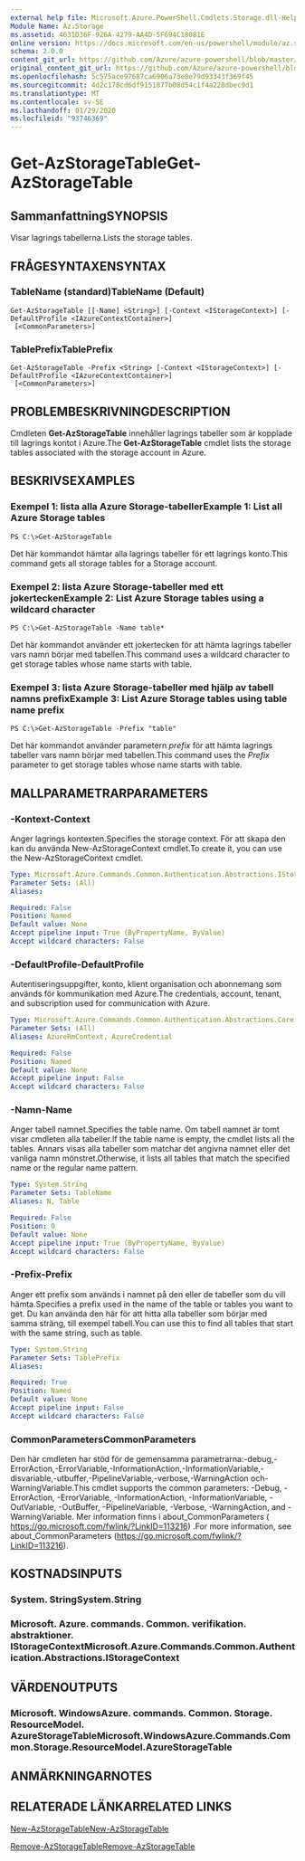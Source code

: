 ```yaml
---
external help file: Microsoft.Azure.PowerShell.Cmdlets.Storage.dll-Help.xml
Module Name: Az.Storage
ms.assetid: 4631D36F-926A-4279-AA4D-5F694C18081E
online version: https://docs.microsoft.com/en-us/powershell/module/az.storage/get-azstoragetable
schema: 2.0.0
content_git_url: https://github.com/Azure/azure-powershell/blob/master/src/Storage/Storage.Management/help/Get-AzStorageTable.md
original_content_git_url: https://github.com/Azure/azure-powershell/blob/master/src/Storage/Storage.Management/help/Get-AzStorageTable.md
ms.openlocfilehash: 5c575ace97687ca6906a73e8e79d93343f369f45
ms.sourcegitcommit: 4d2c178cd6df9151877b08d54c1f4a228dbec9d1
ms.translationtype: MT
ms.contentlocale: sv-SE
ms.lasthandoff: 01/29/2020
ms.locfileid: "93746369"
---
```

# <span data-ttu-id="04a79-101">Get-AzStorageTable</span><span class="sxs-lookup"><span data-stu-id="04a79-101">Get-AzStorageTable</span></span>

## <span data-ttu-id="04a79-102">Sammanfattning</span><span class="sxs-lookup"><span data-stu-id="04a79-102">SYNOPSIS</span></span>
<span data-ttu-id="04a79-103">Visar lagrings tabellerna.</span><span class="sxs-lookup"><span data-stu-id="04a79-103">Lists the storage tables.</span></span>

## <span data-ttu-id="04a79-104">FRÅGESYNTAXEN</span><span class="sxs-lookup"><span data-stu-id="04a79-104">SYNTAX</span></span>

### <span data-ttu-id="04a79-105">TableName (standard)</span><span class="sxs-lookup"><span data-stu-id="04a79-105">TableName (Default)</span></span>
```
Get-AzStorageTable [[-Name] <String>] [-Context <IStorageContext>] [-DefaultProfile <IAzureContextContainer>]
 [<CommonParameters>]
```

### <span data-ttu-id="04a79-106">TablePrefix</span><span class="sxs-lookup"><span data-stu-id="04a79-106">TablePrefix</span></span>
```
Get-AzStorageTable -Prefix <String> [-Context <IStorageContext>] [-DefaultProfile <IAzureContextContainer>]
 [<CommonParameters>]
```

## <span data-ttu-id="04a79-107">PROBLEMBESKRIVNING</span><span class="sxs-lookup"><span data-stu-id="04a79-107">DESCRIPTION</span></span>
<span data-ttu-id="04a79-108">Cmdleten **Get-AzStorageTable** innehåller lagrings tabeller som är kopplade till lagrings kontot i Azure.</span><span class="sxs-lookup"><span data-stu-id="04a79-108">The **Get-AzStorageTable** cmdlet lists the storage tables associated with the storage account in Azure.</span></span>

## <span data-ttu-id="04a79-109">BESKRIVS</span><span class="sxs-lookup"><span data-stu-id="04a79-109">EXAMPLES</span></span>

### <span data-ttu-id="04a79-110">Exempel 1: lista alla Azure Storage-tabeller</span><span class="sxs-lookup"><span data-stu-id="04a79-110">Example 1: List all Azure Storage tables</span></span>
```
PS C:\>Get-AzStorageTable
```

<span data-ttu-id="04a79-111">Det här kommandot hämtar alla lagrings tabeller för ett lagrings konto.</span><span class="sxs-lookup"><span data-stu-id="04a79-111">This command gets all storage tables for a Storage account.</span></span>

### <span data-ttu-id="04a79-112">Exempel 2: lista Azure Storage-tabeller med ett jokertecken</span><span class="sxs-lookup"><span data-stu-id="04a79-112">Example 2: List Azure Storage tables using a wildcard character</span></span>
```
PS C:\>Get-AzStorageTable -Name table*
```

<span data-ttu-id="04a79-113">Det här kommandot använder ett jokertecken för att hämta lagrings tabeller vars namn börjar med tabellen.</span><span class="sxs-lookup"><span data-stu-id="04a79-113">This command uses a wildcard character to get storage tables whose name starts with table.</span></span>

### <span data-ttu-id="04a79-114">Exempel 3: lista Azure Storage-tabeller med hjälp av tabell namns prefix</span><span class="sxs-lookup"><span data-stu-id="04a79-114">Example 3: List Azure Storage tables using table name prefix</span></span>
```
PS C:\>Get-AzStorageTable -Prefix "table"
```

<span data-ttu-id="04a79-115">Det här kommandot använder parametern *prefix* för att hämta lagrings tabeller vars namn börjar med tabellen.</span><span class="sxs-lookup"><span data-stu-id="04a79-115">This command uses the *Prefix* parameter to get storage tables whose name starts with table.</span></span>

## <span data-ttu-id="04a79-116">MALLPARAMETRAR</span><span class="sxs-lookup"><span data-stu-id="04a79-116">PARAMETERS</span></span>

### <span data-ttu-id="04a79-117">-Kontext</span><span class="sxs-lookup"><span data-stu-id="04a79-117">-Context</span></span>
<span data-ttu-id="04a79-118">Anger lagrings kontexten.</span><span class="sxs-lookup"><span data-stu-id="04a79-118">Specifies the storage context.</span></span>
<span data-ttu-id="04a79-119">För att skapa den kan du använda New-AzStorageContext cmdlet.</span><span class="sxs-lookup"><span data-stu-id="04a79-119">To create it, you can use the New-AzStorageContext cmdlet.</span></span>

```yaml
Type: Microsoft.Azure.Commands.Common.Authentication.Abstractions.IStorageContext
Parameter Sets: (All)
Aliases:

Required: False
Position: Named
Default value: None
Accept pipeline input: True (ByPropertyName, ByValue)
Accept wildcard characters: False
```

### <span data-ttu-id="04a79-120">-DefaultProfile</span><span class="sxs-lookup"><span data-stu-id="04a79-120">-DefaultProfile</span></span>
<span data-ttu-id="04a79-121">Autentiseringsuppgifter, konto, klient organisation och abonnemang som används för kommunikation med Azure.</span><span class="sxs-lookup"><span data-stu-id="04a79-121">The credentials, account, tenant, and subscription used for communication with Azure.</span></span>

```yaml
Type: Microsoft.Azure.Commands.Common.Authentication.Abstractions.Core.IAzureContextContainer
Parameter Sets: (All)
Aliases: AzureRmContext, AzureCredential

Required: False
Position: Named
Default value: None
Accept pipeline input: False
Accept wildcard characters: False
```

### <span data-ttu-id="04a79-122">-Namn</span><span class="sxs-lookup"><span data-stu-id="04a79-122">-Name</span></span>
<span data-ttu-id="04a79-123">Anger tabell namnet.</span><span class="sxs-lookup"><span data-stu-id="04a79-123">Specifies the table name.</span></span>
<span data-ttu-id="04a79-124">Om tabell namnet är tomt visar cmdleten alla tabeller.</span><span class="sxs-lookup"><span data-stu-id="04a79-124">If the table name is empty, the cmdlet lists all the tables.</span></span>
<span data-ttu-id="04a79-125">Annars visas alla tabeller som matchar det angivna namnet eller det vanliga namn mönstret.</span><span class="sxs-lookup"><span data-stu-id="04a79-125">Otherwise, it lists all tables that match the specified name or the regular name pattern.</span></span>

```yaml
Type: System.String
Parameter Sets: TableName
Aliases: N, Table

Required: False
Position: 0
Default value: None
Accept pipeline input: True (ByPropertyName, ByValue)
Accept wildcard characters: False
```

### <span data-ttu-id="04a79-126">-Prefix</span><span class="sxs-lookup"><span data-stu-id="04a79-126">-Prefix</span></span>
<span data-ttu-id="04a79-127">Anger ett prefix som används i namnet på den eller de tabeller som du vill hämta.</span><span class="sxs-lookup"><span data-stu-id="04a79-127">Specifies a prefix used in the name of the table or tables you want to get.</span></span>
<span data-ttu-id="04a79-128">Du kan använda den här för att hitta alla tabeller som börjar med samma sträng, till exempel tabell.</span><span class="sxs-lookup"><span data-stu-id="04a79-128">You can use this to find all tables that start with the same string, such as table.</span></span>

```yaml
Type: System.String
Parameter Sets: TablePrefix
Aliases:

Required: True
Position: Named
Default value: None
Accept pipeline input: False
Accept wildcard characters: False
```

### <span data-ttu-id="04a79-129">CommonParameters</span><span class="sxs-lookup"><span data-stu-id="04a79-129">CommonParameters</span></span>
<span data-ttu-id="04a79-130">Den här cmdleten har stöd för de gemensamma parametrarna:-debug,-ErrorAction,-ErrorVariable,-InformationAction,-InformationVariable,-disvariable,-utbuffer,-PipelineVariable,-verbose,-WarningAction och-WarningVariable.</span><span class="sxs-lookup"><span data-stu-id="04a79-130">This cmdlet supports the common parameters: -Debug, -ErrorAction, -ErrorVariable, -InformationAction, -InformationVariable, -OutVariable, -OutBuffer, -PipelineVariable, -Verbose, -WarningAction, and -WarningVariable.</span></span> <span data-ttu-id="04a79-131">Mer information finns i about_CommonParameters ( https://go.microsoft.com/fwlink/?LinkID=113216) .</span><span class="sxs-lookup"><span data-stu-id="04a79-131">For more information, see about_CommonParameters (https://go.microsoft.com/fwlink/?LinkID=113216).</span></span>

## <span data-ttu-id="04a79-132">KOSTNADS</span><span class="sxs-lookup"><span data-stu-id="04a79-132">INPUTS</span></span>

### <span data-ttu-id="04a79-133">System. String</span><span class="sxs-lookup"><span data-stu-id="04a79-133">System.String</span></span>

### <span data-ttu-id="04a79-134">Microsoft. Azure. commands. Common. verifikation. abstraktioner. IStorageContext</span><span class="sxs-lookup"><span data-stu-id="04a79-134">Microsoft.Azure.Commands.Common.Authentication.Abstractions.IStorageContext</span></span>

## <span data-ttu-id="04a79-135">VÄRDEN</span><span class="sxs-lookup"><span data-stu-id="04a79-135">OUTPUTS</span></span>

### <span data-ttu-id="04a79-136">Microsoft. WindowsAzure. commands. Common. Storage. ResourceModel. AzureStorageTable</span><span class="sxs-lookup"><span data-stu-id="04a79-136">Microsoft.WindowsAzure.Commands.Common.Storage.ResourceModel.AzureStorageTable</span></span>

## <span data-ttu-id="04a79-137">ANMÄRKNINGAR</span><span class="sxs-lookup"><span data-stu-id="04a79-137">NOTES</span></span>

## <span data-ttu-id="04a79-138">RELATERADE LÄNKAR</span><span class="sxs-lookup"><span data-stu-id="04a79-138">RELATED LINKS</span></span>

[<span data-ttu-id="04a79-139">New-AzStorageTable</span><span class="sxs-lookup"><span data-stu-id="04a79-139">New-AzStorageTable</span></span>](./New-AzStorageTable.md)

[<span data-ttu-id="04a79-140">Remove-AzStorageTable</span><span class="sxs-lookup"><span data-stu-id="04a79-140">Remove-AzStorageTable</span></span>](./Remove-AzStorageTable.md)



